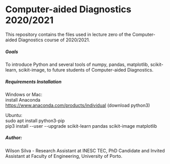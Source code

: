 # Computer-aided Diagnostics 2020/2021 
This repository contains the files used in lecture zero of the Computer-aided Diagnostics course of 2020/2021.

##### Goals
To introduce Python and several tools of numpy, pandas, matplotlib, scikit-learn, scikit-image, to future students of Computer-aided Diagnostics. 

##### Requirements Installation
Windows or Mac:  
install Anaconda  
https://www.anaconda.com/products/individual (download python3)

Ubuntu:  
sudo apt install python3-pip  
pip3 install --user --upgrade scikit-learn pandas scikit-image matplotlib

##### Author:  
Wilson Silva - Research Assistant at INESC TEC, PhD Candidate and Invited Assistant at Faculty of Engineering, University of Porto.
